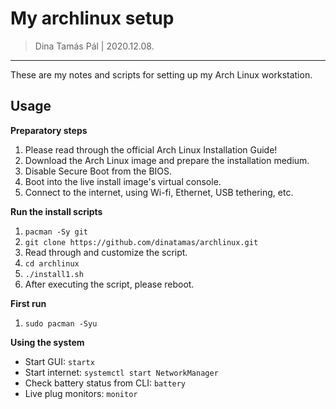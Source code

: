 # My archlinux setup

> Dina Tamás Pál | 2020.12.08.

------------------------------

These are my notes and scripts for setting up my Arch Linux workstation.

## Usage

__Preparatory steps__
1. Please read through the official Arch Linux Installation Guide!
1. Download the Arch Linux image and prepare the installation medium.
1. Disable Secure Boot from the BIOS.
1. Boot into the live install image's virtual console.
1. Connect to the internet, using Wi-fi, Ethernet, USB tethering, etc.

__Run the install scripts__
1. `pacman -Sy git`
1. `git clone https://github.com/dinatamas/archlinux.git`
1. Read through and customize the script.
1. `cd archlinux`
1. `./install1.sh`
1. After executing the script, please reboot.

__First run__
1. `sudo pacman -Syu`

__Using the system__
* Start GUI: `startx`
* Start internet: `systemctl start NetworkManager`
* Check battery status from CLI: `battery`
* Live plug monitors: `monitor`
